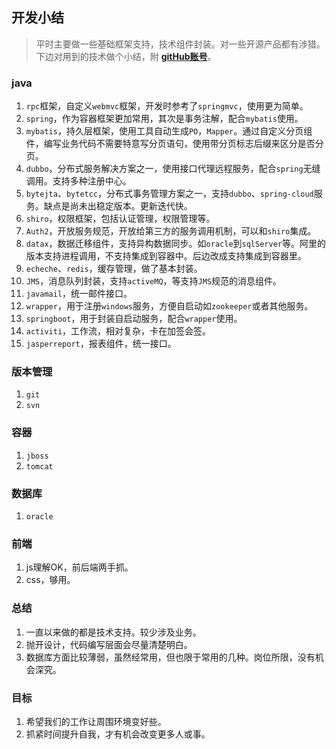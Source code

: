 ## 开发小结

>平时主要做一些基础框架支持，技术组件封装。对一些开源产品都有涉猎。下边对用到的技术做个小结，附 [**gitHub账号**](https://github.com/eastzq)。

### java
1. `rpc`框架，自定义`webmvc`框架，开发时参考了`springmvc`，使用更为简单。
2. `spring`，作为容器框架更加常用，其次是事务注解，配合`mybatis`使用。
3. `mybatis`，持久层框架，使用工具自动生成`PO`，`Mapper`。通过自定义分页组件，编写业务代码不需要特意写分页语句，使用带分页标志后缀来区分是否分页。
4. `dubbo`，分布式服务解决方案之一，使用接口代理远程服务，配合`spring`无缝调用。支持多种注册中心。
5. `bytejta`、`bytetcc`，分布式事务管理方案之一，支持`dubbo`、`spring-cloud`服务。缺点是尚未出稳定版本。更新迭代快。
6. `shiro`，权限框架，包括认证管理，权限管理等。
7. `Auth2`，开放服务规范，开放给第三方的服务调用机制，可以和`shiro`集成。
8. `datax`，数据迁移组件，支持异构数据同步。如`oracle`到`sqlServer`等。阿里的版本支持进程调用，不支持集成到容器中。后边改成支持集成到容器里。
9. `echeche`、`redis`，缓存管理，做了基本封装。
10. `JMS`，消息队列封装，支持`activeMQ`，等支持`JMS`规范的消息组件。
11. `javamail`，统一邮件接口。
12. `wrapper`，用于注册`windows`服务，方便自启动如`zookeeper`或者其他服务。
13. `springboot`，用于封装自启动服务，配合`wrapper`使用。
14. `activiti`，工作流，相对复杂，卡在加签会签。
15. `jasperreport`，报表组件，统一接口。

### 版本管理
1. `git` 
2. `svn`

### 容器
1. `jboss`
2. `tomcat`

### 数据库
1. `oracle`

### 前端
1. js理解OK，前后端两手抓。
2. css，够用。

### 总结
1. 一直以来做的都是技术支持。较少涉及业务。
2. 抛开设计，代码编写层面会尽量清楚明白。
3. 数据库方面比较薄弱，虽然经常用，但也限于常用的几种。岗位所限，没有机会深究。

### 目标
1. 希望我们的工作让周围环境变好些。
2. 抓紧时间提升自我，才有机会改变更多人或事。